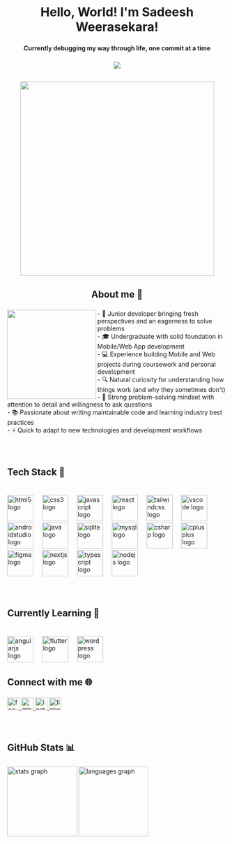 <h1 align="center">Hello, World! I'm Sadeesh Weerasekara!</h1>

###

<h4 align="center">Currently debugging my way through life, one commit at a time</h4>

###

<div align="center">
  <img src="https://visitor-badge.laobi.icu/badge?page_id=Sxdeesh.Sxdeesh&"  />
</div>

###

<h2 align="left"></h2>

###

<div align="center">
  <img height="445" src="https://user-images.githubusercontent.com/67194519/173735367-b75edb3b-61ec-4323-a10f-5d98e1d7b97a.gif"  />
</div>

###

<h2 align="center">About me 🎯</h2>

###

<img align="left" height="204" src="https://media3.giphy.com/media/v1.Y2lkPTc5MGI3NjExbm1kM3l3cG9oc25tZGZtbXhndHN5ZmV2aWhqamF5YXhqbXdta2NyeSZlcD12MV9pbnRlcm5hbF9naWZfYnlfaWQmY3Q9cw/Sh1iCtJZEdx4PFYy4q/giphy.gif"  />

###

<p align="left">- 🚀 Junior developer bringing fresh perspectives and an eagerness to solve problems<br>- 🎓 Undergraduate with solid foundation in Mobile/Web App development<br>- 💻 Experience building Mobile and Web projects during coursework and personal development<br>- 🔍 Natural curiosity for understanding how things work (and why they sometimes don't)<br>- 🧩 Strong problem-solving mindset with attention to detail and willingness to ask questions<br>- 📚 Passionate about writing maintainable code and learning industry best practices<br>- ⚡ Quick to adapt to new technologies and development workflows

###

<br clear="both">

<h2 align="left">Tech Stack 🔧</h2>

###

<br clear="both">

<div align="left">
  <img src="https://skillicons.dev/icons?i=html" height="60" alt="html5 logo"  />
  <img width="12" />
  <img src="https://skillicons.dev/icons?i=css" height="60" alt="css3 logo"  />
  <img width="12" />
  <img src="https://skillicons.dev/icons?i=js" height="60" alt="javascript logo"  />
  <img width="12" />
  <img src="https://skillicons.dev/icons?i=react" height="60" alt="react logo"  />
  <img width="12" />
  <img src="https://skillicons.dev/icons?i=tailwind" height="60" alt="tailwindcss logo"  />
  <img width="12" />
  <img src="https://skillicons.dev/icons?i=vscode" height="60" alt="vscode logo"  />
  <img width="12" />
  <img src="https://skillicons.dev/icons?i=androidstudio" height="60" alt="androidstudio logo"  />
  <img width="12" />
  <img src="https://skillicons.dev/icons?i=java" height="60" alt="java logo"  />
  <img width="12" />
  <img src="https://skillicons.dev/icons?i=sqlite" height="60" alt="sqlite logo"  />
  <img width="12" />
  <img src="https://skillicons.dev/icons?i=mysql" height="60" alt="mysql logo"  />
  <img width="12" />
  <img src="https://skillicons.dev/icons?i=cs" height="60" alt="csharp logo"  />
  <img width="12" />
  <img src="https://skillicons.dev/icons?i=cpp" height="60" alt="cplusplus logo"  />
  <img width="12" />
  <img src="https://skillicons.dev/icons?i=figma" height="60" alt="figma logo"  />
  <img width="12" />
  <img src="https://skillicons.dev/icons?i=nextjs" height="60" alt="nextjs logo"  />
  <img width="12" />
  <img src="https://skillicons.dev/icons?i=ts" height="60" alt="typescript logo"  />
  <img width="12" />
  <img src="https://skillicons.dev/icons?i=nodejs" height="60" alt="nodejs logo"  />
</div>

###

<br clear="both">

<h2 align="left">Currently Learning 🧩</h2>

###

<br clear="both">

<div align="left">
  <img src="https://skillicons.dev/icons?i=angular" height="60" alt="angularjs logo"  />
  <img width="12" />
  <img src="https://skillicons.dev/icons?i=flutter" height="60" alt="flutter logo"  />
  <img width="12" />
  <img src="https://skillicons.dev/icons?i=wordpress" height="60" alt="wordpress logo"  />
</div>

###

<h2 align="left">Connect with me 🌐</h2>

###

<div align="left">
  <a href="https://www.facebook.com/share/15o6BHT1gc/" target="_blank">
    <img src="https://img.shields.io/static/v1?message=Facebook&logo=facebook&label=&color=1877F2&logoColor=white&labelColor=&style=flat" height="28" alt="facebook logo"  />
  </a>
  <a href="sadeeshweerasekara@gmail.com" target="_blank">
    <img src="https://img.shields.io/static/v1?message=Gmail&logo=gmail&label=&color=D14836&logoColor=white&labelColor=&style=flat" height="28" alt="gmail logo"  />
  </a>
  <a href="https://www.instagram.com/_.sxdeesh._/profilecard/?igsh=MTVrYWtxZ2xvZTI3ZA==" target="_blank">
    <img src="https://img.shields.io/static/v1?message=Instagram&logo=instagram&label=&color=E4405F&logoColor=white&labelColor=&style=flat" height="28" alt="instagram logo"  />
  </a>
  <a href="www.linkedin.com/in/sadeesh-weerasekara-691a5633a" target="_blank">
    <img src="https://img.shields.io/static/v1?message=LinkedIn&logo=linkedin&label=&color=0077B5&logoColor=white&labelColor=&style=flat" height="28" alt="linkedin logo"  />
  </a>
</div>

###

<br clear="both">

<h2 align="left">GitHub Stats 📊</h2>

###

<div align="left">
  <img src="https://github-readme-stats.vercel.app/api?username=Sxdeesh&hide_title=false&hide_rank=false&show_icons=false&include_all_commits=true&count_private=true&disable_animations=false&theme=codeSTACKr&locale=en&hide_border=true&order=1" height="160" alt="stats graph"  />
  <img src="https://github-readme-stats.vercel.app/api/top-langs?username=Sxdeesh&locale=en&hide_title=false&layout=compact&card_width=320&langs_count=5&theme=codeSTACKr&hide_border=true&order=2" height="160" alt="languages graph"  />
</div>

###

